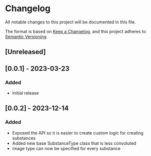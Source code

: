 # Changelog
All notable changes to this project will be documented in this file.

The format is based on [Keep a Changelog](https://keepachangelog.com/en/1.0.0/),
and this project adheres to [Semantic Versioning](https://semver.org/spec/v2.0.0.html).

## [Unreleased]

## [0.0.1] - 2023-03-23
### Added
- Initial release

## [0.0.2] - 2023-12-14
### Added
- Exposed the API so it is easier to create custom logic for creating substances
- Added new base SubstanceType class that is less convoluted
- image type can now be specified for every substance

